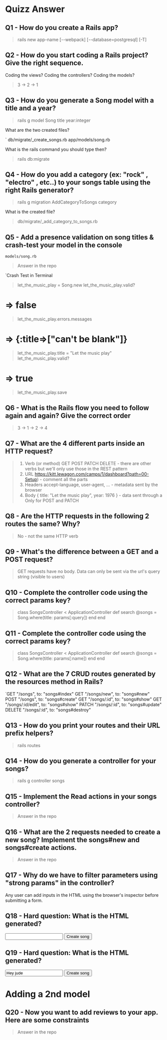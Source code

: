 # Quizz Answer

## Q1 - How do you create a Rails app?
> rails new app-name [--webpack] [--database=postgresql] [-T]

## Q2 - How do you start coding a Rails project? Give the right sequence.
Coding the views?
Coding the controllers?
Coding the models?
> 3 -> 2 -> 1

## Q3 - How do you generate a Song model with a title and a year?

> rails g model Song title year:integer

What are the two created files?

` db/migrate/<TIMESTAMP>_create_songs.rb
app/models/song.rb

What is the rails command you should type then?
> rails db:migrate

## Q4 - How do you add a category (ex: "rock" , "electro" , etc..) to your songs table using the right Rails generator?
> rails g migration AddCategoryToSongs category

What is the created file?
>db/migrate/<TIMESTAMP>_add_category_to_songs.rb

## Q5 - Add a presence validation on song titles & crash-test your model in the console

`models/song.rb`
> Answer in the repo

`Crash Test in Terminal
> let_the_music_play = Song.new
> let_the_music_play.valid?
# => false
> let_the_music_play.errors.messages
# => {:title=>["can't be blank"]}
> let_the_music_play.title = "Let the music play"
> let_the_music_play.valid?
# => true
> let_the_music_play.save

## Q6 - What is the Rails flow you need to follow again and again? Give the correct order
> 3 -> 1 -> 2 -> 4

## Q7 - What are the 4 different parts inside an HTTP request?
>1. Verb (or method)
>GET POST PATCH DELETE - there are other verbs but we'll only use those in the REST pattern
>2. URL
> https://kitt.lewagon.com/camps/1/dashboard?path=00-Setup) - comment all the parts
> 3. Headers
> accept-language, user-agent, ... - metadata sent by the browser
> 4. Body
> { title: "Let the music play", year: 1976 } - data sent through a <form>
> Only for POST and PATCH

## Q8 - Are the HTTP requests in the following 2 routes the same? Why?
> No - not the same HTTP verb

## Q9 - What's the difference between a GET and a POST request?
> GET requests have no body. Data can only be sent via the url's query string (visible to users)

## Q10 - Complete the controller code using the correct params key?

> class SongsController < ApplicationController
>  def search
>    @songs = Song.where(title: params[:query])
>  end
>end

## Q11 - Complete the controller code using the correct params key?
>class SongsController < ApplicationController
>  def search
>    @songs = Song.where(title: params[:name])
>  end
>end

## Q12 - What are the 7 CRUD routes generated by the resources method in Rails?
`GET "/songs",          to: "songs#index"
GET "/songs/new",      to: "songs#new"
POST "/songs",         to: "songs#create"
GET "/songs/:id",      to: "songs#show"
GET "/songs/:id/edit", to: "songs#show"
PATCH "/songs/:id",    to: "songs#update"
DELETE "/songs/:id",   to: "songs#destroy"

## Q13 - How do you print your routes and their URL prefix helpers?
> rails routes

## Q14 - How do you generate a controller for your songs?
> rails g controller songs

## Q15 - Implement the Read actions in your songs controller?
> Answer in the repo

## Q16 - What are the 2 requests needed to create a new song? Implement the songs#new and songs#create actions.
> Answer in the repo

## Q17 - Why do we have to filter parameters using "strong params" in the controller?
Any user can add inputs in the HTML using the browser's inspector before submitting a form.

## Q18 - Hard question: What is the HTML generated?
<form action="/songs" method="post">
  <input type="text" name="song[title]" value="">
  <input type="submit" value="Create song">
</form>

## Q19 - Hard question: What is the HTML generated?
<form action="/songs/18" method="patch">
  <input type="text" name="song[title]" value="Hey jude">
  <input type="submit" value="Create song">
</form>

# Adding a 2nd model

## Q20 - Now you want to add reviews to your app. Here are some constraints
> Answer in the repo
